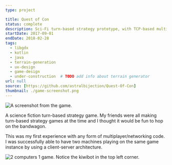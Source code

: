 ```yaml
---
type: project

title: Quest of Con
status: complete
description: Sci-Fi turn-based strategy prototype, with TCP-based multiplayer!
startDate: 2017-09-01
endDate: 2018-02-28
tags:
  - libgdx
  - kotlin
  - java
  - terrain-generation
  - ux-design
  - game-design
  - under-construction  # TODO add info about terrain generator
url: null
source: [https://github.com/astralbijection/Quest-Of-Con]
thumbnail: ./game-screenshot.png
---
```


![A screenshot from the game.](./game-screenshot.png)

A science fiction turn-based strategy game. My friends were all making
turn-based strategy games at the time and I thought it would be fun to hop on
the bandwagon.

This was my first experience with any form of multiplayer/networking code. I was
successfully able to have two machines playing on the same game instance by
using a client-server architecture.

![2 computers 1 game. Notice the kiwibot in the top left corner.](./multiplayer.jpg)
